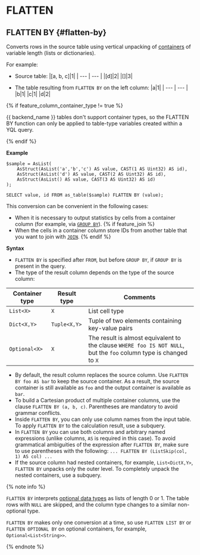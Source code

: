 # FLATTEN

## FLATTEN BY {#flatten-by}

Converts rows in the source table using vertical unpacking of [containers](../../../types/containers.md) of variable length (lists or dictionaries).

For example:

* Source table:
  |[a, b, c]|1|
  | --- | --- |
  |[d]|2|
  |[]|3|

* The table resulting from `FLATTEN BY` on the left column:
  |a|1|
  | --- | --- |
  |b|1|
  |c|1|
  |d|2|

{% if feature_column_container_type != true %}

{{ backend_name }} tables don't support container types, so the FLATTEN BY function can only be applied to table-type variables created within a YQL query.

{% endif %}

**Example**

```(sql)
$sample = AsList(
    AsStruct(AsList('a','b','c') AS value, CAST(1 AS Uint32) AS id),
    AsStruct(AsList('d') AS value, CAST(2 AS Uint32) AS id),
    AsStruct(AsList() AS value, CAST(3 AS Uint32) AS id)
);

SELECT value, id FROM as_table($sample) FLATTEN BY (value);
```

This conversion can be convenient in the following cases:

* When it is necessary to output statistics by cells from a container column (for example, via [`GROUP BY`](../../group_by.md)).
{% if feature_join %}
* When the cells in a container column store IDs from another table that you want to join with [`JOIN`](../../join.md).
{% endif %}

**Syntax**

* `FLATTEN BY` is specified after `FROM`, but before `GROUP BY`, if `GROUP BY` is present in the query.
* The type of the result column depends on the type of the source column:

| Container type | Result type | Comments |
| --- | --- | --- |
| `List<X>` | `X` | List cell type |
| `Dict<X,Y>` | `Tuple<X,Y>` | Tuple of two elements containing key-value pairs |
| `Optional<X>` | `X` | The result is almost equivalent to the clause `WHERE foo IS NOT NULL`, but the `foo` column type is changed to `X` |

* By default, the result column replaces the source column. Use `FLATTEN BY foo AS bar` to keep the source container. As a result, the source container is still available as `foo` and the output container is available as `bar`.
* To build a Cartesian product of multiple container columns, use the clause `FLATTEN BY (a, b, c)`. Parentheses are mandatory to avoid grammar conflicts.
* Inside `FLATTEN BY`, you can only use column names from the input table. To apply `FLATTEN BY` to the calculation result, use a subquery.
* In `FLATTEN BY` you can use both columns and arbitrary named expressions (unlike columns, `AS` is required in this case). To avoid grammatical ambiguities of the expression after `FLATTEN BY`, make sure to use parentheses with the following: `... FLATTEN BY (ListSkip(col, 1) AS col) ...`
* If the source column had nested containers, for example, `List<DictX,Y>`, `FLATTEN BY` unpacks only the outer level. To completely unpack the nested containers, use a subquery.

{% note info %}

`FLATTEN BY` interprets [optional data types](../../../types/optional.md) as lists of length 0 or 1. The table rows with `NULL` are skipped, and the column type changes to a similar non-optional type.

`FLATTEN BY` makes only one conversion at a time, so use `FLATTEN LIST BY` or `FLATTEN OPTIONAL BY` on optional containers, for example, `Optional<List<String>>`.

{% endnote %}

